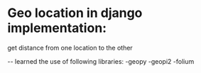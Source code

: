 # Geo location in django implementation:

get distance from one location to the other


-- learned the use of following libraries:
-geopy
-geopi2
-folium
